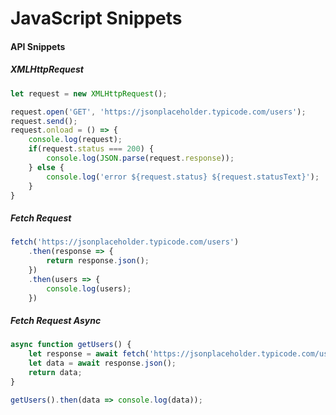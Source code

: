# JavaScript Snippets

#### API Snippets

##### XMLHttpRequest

```javascript
let request = new XMLHttpRequest();

request.open('GET', 'https://jsonplaceholder.typicode.com/users');
request.send();
request.onload = () => {
	console.log(request);
	if(request.status === 200) {
		console.log(JSON.parse(request.response));
	} else {
		console.log('error ${request.status} ${request.statusText}');
	}
}
```

##### Fetch Request

```javascript
fetch('https://jsonplaceholder.typicode.com/users')
	.then(response => {
		return response.json();
	})
	.then(users => {
		console.log(users);
	})
```

##### Fetch Request Async

```javascript
async function getUsers() {
    let response = await fetch('https://jsonplaceholder.typicode.com/users');
    let data = await response.json();
    return data;
}

getUsers().then(data => console.log(data));
```

